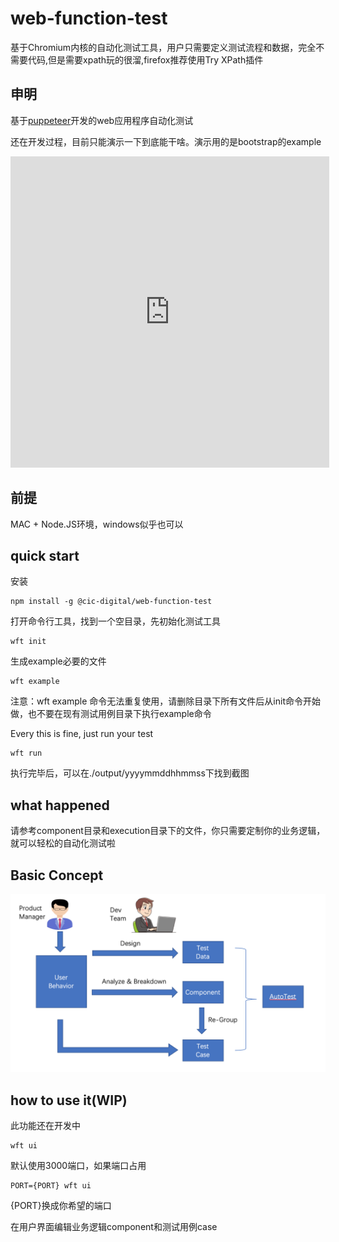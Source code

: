 # web-function-test

基于Chromium内核的自动化测试工具，用户只需要定义测试流程和数据，完全不需要代码,但是需要xpath玩的很溜,firefox推荐使用Try XPath插件

##  申明
基于[puppeteer](https://github.com/GoogleChrome/puppeteer)开发的web应用程序自动化测试

还在开发过程，目前只能演示一下到底能干啥。演示用的是bootstrap的example

<iframe height=498 width=510 src='http://file.chinacic-next.com/demo.mov' frameborder=0 'allowfullscreen'></iframe>


## 前提
MAC + Node.JS环境，windows似乎也可以

## quick start

安装
```
npm install -g @cic-digital/web-function-test
```

打开命令行工具，找到一个空目录，先初始化测试工具
```
wft init
```

生成example必要的文件
```
wft example
```

注意：wft example 命令无法重复使用，请删除目录下所有文件后从init命令开始做，也不要在现有测试用例目录下执行example命令

Every this is fine, just run your test
```
wft run
```
执行完毕后，可以在./output/yyyymmddhhmmss下找到截图

## what happened

请参考component目录和execution目录下的文件，你只需要定制你的业务逻辑，就可以轻松的自动化测试啦

##  Basic Concept
![avatar](basicconcept.png)

## how to use it(WIP)
此功能还在开发中
```
wft ui
```

默认使用3000端口，如果端口占用
```
PORT={PORT} wft ui
```
{PORT}换成你希望的端口

在用户界面编辑业务逻辑component和测试用例case
